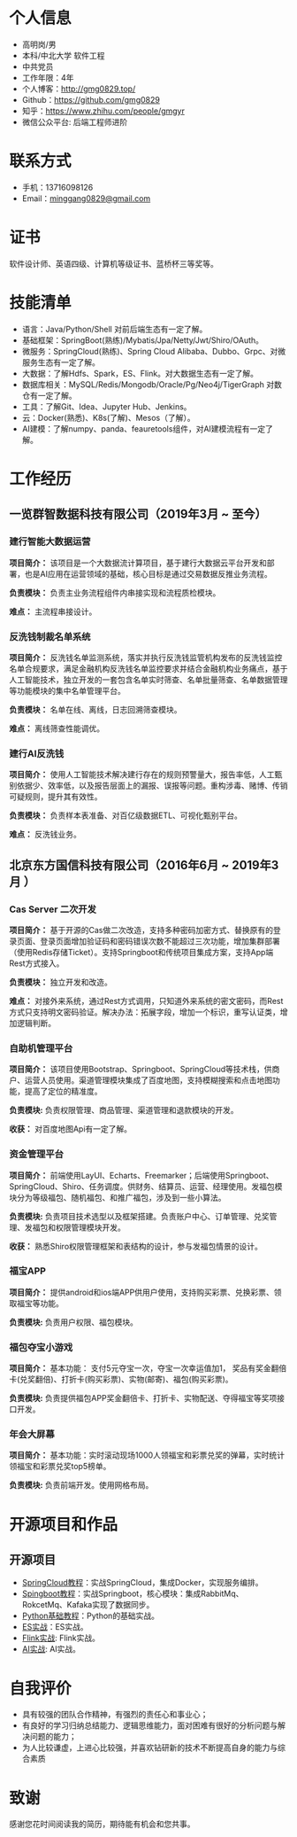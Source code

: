 
# 个人信息
 - 高明岗/男
 - 本科/中北大学 软件工程
 - 中共党员
 - 工作年限：4年
 - 个人博客：http://gmg0829.top/ 
 - Github：https://github.com/gmg0829
 - 知乎：https://www.zhihu.com/people/gmgyr
 - 微信公众平台: 后端工程师进阶
# 联系方式
- 手机：13716098126
- Email：minggang0829@gmail.com
# 证书
软件设计师、英语四级、计算机等级证书、蓝桥杯三等奖等。
# 技能清单
- 语言：Java/Python/Shell 对前后端生态有一定了解。
- 基础框架：SpringBoot(熟练)/Mybatis/Jpa/Netty/Jwt/Shiro/OAuth。
- 微服务：SpringCloud(熟练)、Spring Cloud Alibaba、Dubbo、Grpc、对微服务生态有一定了解。
- 大数据：了解Hdfs、Spark，ES、Flink。对大数据生态有一定了解。
- 数据库相关：MySQL/Redis/Mongodb/Oracle/Pg/Neo4j/TigerGraph 对数仓有一定了解。
- 工具：了解Git、Idea、Jupyter Hub、Jenkins。
- 云：Docker(熟悉)、K8s(了解)、Mesos（了解）。
- AI建模：了解numpy、panda、feauretools组件，对AI建模流程有一定了解。
# 工作经历
## 一览群智数据科技有限公司（2019年3月 ~ 至今）
### 建行智能大数据运营

**项目简介：** 该项目是一个大数据流计算项目，基于建行大数据云平台开发和部署，也是AI应用在运营领域的基础，核心目标是通过交易数据反推业务流程。

**负责模块：** 负责主业务流程组件内串接实现和流程质检模块。

**难点：** 主流程串接设计。

### 反洗钱制裁名单系统
**项目简介：** 反洗钱名单监测系统，落实并执行反洗钱监管机构发布的反洗钱监控名单合规要求，满足金融机构反洗钱名单监控要求并结合金融机构业务痛点，基于人工智能技术，独立开发的一套包含名单实时筛查、名单批量筛查、名单数据管理等功能模块的集中名单管理平台。

**负责模块：** 名单在线、离线，日志回溯筛查模块。

**难点：** 离线筛查性能调优。

### 建行AI反洗钱
**项目简介：** 使用人工智能技术解决建行存在的规则预警量大，报告率低，人工甄别依据少、效率低，以及报告层面上的漏报、误报等问题。重构涉毒、赌博、传销可疑规则，提升其有效性。

**负责模块：** 负责样本表准备、对百亿级数据ETL、可视化甄别平台。

**难点：** 反洗钱业务。
## 北京东方国信科技有限公司（2016年6月 ~ 2019年3月 ）

### Cas Server 二次开发

**项目简介：** 基于开源的Cas做二次改造，支持多种密码加密方式、替换原有的登录页面、登录页面增加验证码和密码错误次数不能超过三次功能，增加集群部署（使用Redis存储Ticket）。支持Springboot和传统项目集成方案，支持App端Rest方式接入。

**负责模块：** 独立开发和改造。

**难点：** 对接外来系统，通过Rest方式调用，只知道外来系统的密文密码，而Rest方式只支持明文密码验证。解决办法：拓展字段，增加一个标识，重写认证类，增加逻辑判断。

### 自助机管理平台
**项目简介：** 该项目使用Bootstrap、Springboot、SpringCloud等技术栈，供商户、运营人员使用。渠道管理模块集成了百度地图，支持模糊搜索和点击地图功能，提高了定位的精准度。

**负责模块:** 负责权限管理、商品管理、渠道管理和退款模块的开发。

**收获：** 对百度地图Api有一定了解。

### 资金管理平台     
**项目简介：** 前端使用LayUI、Echarts、Freemarker；后端使用Springboot、SpringCloud、Shiro、任务调度。供财务、结算员、运营、经理使用。发福包模块分为等级福包、随机福包、和推广福包，涉及到一些小算法。

**负责模块:** 负责项目技术选型以及框架搭建。负责账户中心、订单管理、兑奖管理、发福包和权限管理模块开发。

**收获：**  熟悉Shiro权限管理框架和表结构的设计，参与发福包情景的设计。

### 福宝APP
**项目简介：**  提供android和ios端APP供用户使用，支持购买彩票、兑换彩票、领取福宝等功能。

**负责模块:** 负责用户权限、福包模块。

### 福包夺宝小游戏
**项目简介：**  基本功能： 支付5元夺宝一次，夺宝一次幸运值加1， 奖品有奖金翻倍卡(兑奖翻倍)、打折卡(购买彩票)、实物(邮寄)、福包(购买彩票)。

**负责模块:** 负责提供福包APP奖金翻倍卡、打折卡、实物配送、夺得福宝等奖项接口开发。

### 年会大屏幕
**项目简介：** 基本功能：实时滚动现场1000人领福宝和彩票兑奖的弹幕，实时统计领福宝和彩票兑奖top5榜单。

**负责模块:** 负责前端开发。使用网格布局。

# 开源项目和作品
## 开源项目
  - [SpringCloud教程](https://github.com/gmg0829/SpringcloudLearningExample)：实战SpringCloud，集成Docker，实现服务编排。
  - [Spingboot教程](https://github.com/gmg0829/SpringbootLearningExample)：实战Springboot，核心模块：集成RabbitMq、RokcetMq、Kafaka实现了数据同步。
  - [Python基础教程](https://github.com/gmg0829/python-BasicLearningExample)：Python的基础实战。
  - [ES实战](https://github.com/gmg0829/esLearning)：ES实战。
  - [Flink实战](https://github.com/gmg0829/FlinkLearning): Flink实战。
  - [AI实战](https://github.com/gmg0829/AILearning): AI实战。


# 自我评价
- 具有较强的团队合作精神，有强烈的责任心和事业心；
- 有良好的学习归纳总结能力、逻辑思维能力，面对困难有很好的分析问题与解决问题的能力；
- 为人比较谦虚，上进心比较强，并喜欢钻研新的技术不断提高自身的能力与综合素质
# 致谢
感谢您花时间阅读我的简历，期待能有机会和您共事。
      
